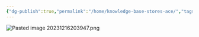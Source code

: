 ```yaml
---
{"dg-publish":true,"permalink":"/home/knowledge-base-stores-ace/","tags":["gardenEntry"]}
---
```


![Pasted image 20231216203947.png](/img/user/home/Pasted%20image%2020231216203947.png)